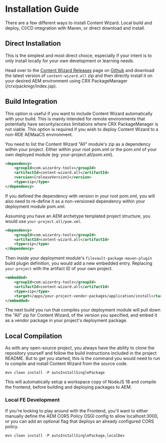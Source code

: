 # Installation Guide

There are a few different ways to install Content Wizard. Local build and deploy, CI/CD integration with Maven, or direct download and install.


## Direct Installation

This is the simplest and most direct choice, especially if your intent is to only install locally for your own development or learning needs.

Head over to the [Content Wizard Releases]({releaseUrl}) page on [Github](https://github.com/wizardry-tools/content-wizard) and download the latest version of `content-wizard.all` zip and then directly install it on your desired AEM environment using CRX PackageManager (/crx/packmgr/index.jsp).


## Build Integration

This option is useful if you want to include Content Wizard automatically with your build. This is mainly intended for remote environments that potentially have security/access limitations where CRX PackageManager is not viable. This option is required if you wish to deploy Content Wizard to a non-RDE AEMaaCS environment.

You need to list the Content Wizard "All" module's zip as a dependency within your project. Either within your root pom.xml or the pom.xml of your own deployed module (eg: your-project.all/pom.xml).

```xml
<dependency>
    <groupId>com.wizardry-tools</groupId>
    <artifactId>content-wizard.all</artifactId>
    <version>{releaseVersion}</version>
    <type>zip</type>
</dependency>
```

If you defined the dependency with version in your root pom.xml, you will also need to re-define it as a non-versioned dependency within your deployment module pom.xml.

Assuming you have an AEM archetype templated project structure, you would use `your-project.all/pom.xml`.

```xml
<dependency>
    <groupId>com.wizardry-tools</groupId>
    <artifactId>content-wizard.all</artifactId>
    <type>zip</type>
</dependency>
```

Then inside your deployment module's `filevault-package-maven-plugin` build plugin definition, you would add a new embedded entry. Replacing `your-project` with the artifact ID of your own project.

```xml
<embedded>
    <groupId>com.wizardry-tools</groupId>
    <artifactId>content-wizard.all</artifactId>
    <type>zip</type>
    <target>/apps/your-project-vendor-packages/application/install</target>
</embedded>
```

The next build you run that compiles your deployment module will pull down the "All" zip for Content Wizard, of the version you specified, and embed it as a vendor package in your project's deployment package. 


## Local Compilation

As with any open-source project, you always have the ability to clone the repository yourself and follow the build instructions included in the project README. But to get you started, this is the command you would need to run to compile and install Content Wizard from the source code.

```shell
mvn clean install -P autoInstallSinglePackage
```

This will automatically setup a workspace copy of NodeJS 18 and compile the frontend, before building and deploying packages to AEM.

### Local FE Development

If you're looking to play around with the Frontend, you'll want to either manually define the AEM CORS Policy OSGI config to allow localhost:3000, or you can add an optional flag that deploys an already configured CORS policy.

```shell
mvn clean install -P autoInstallSinglePackage,localDev
```